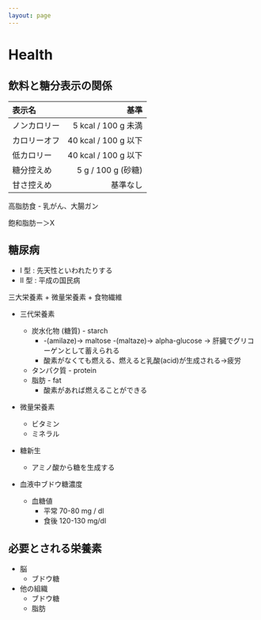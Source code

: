 ```yaml
---
layout: page
---
```

# Health

## 飲料と糖分表示の関係

| 表示名 | 基準 |
|:--|--:|
| ノンカロリー | 5 kcal / 100 g 未満 |
| カロリーオフ | 40 kcal / 100 g 以下 |
| 低カロリー | 40 kcal / 100 g 以下 |
| 糖分控えめ | 5 g / 100 g (砂糖) |
| 甘さ控えめ | 基準なし |


高脂肪食 - 乳がん、大腸ガン

飽和脂肪ー＞X

## 糖尿病

* I 型 : 先天性といわれたりする
* II 型 : 平成の国民病

三大栄養素 + 微量栄養素 + 食物繊維

* 三代栄養素
    * 炭水化物 (糖質) - starch
        * -(amilaze)-> maltose -(maltaze)-> alpha-glucose -> 肝臓でグリコーゲンとして蓄えられる
        * 酸素がなくても燃える、燃えると乳酸(acid)が生成される->疲労
    * タンパク質 - protein
    * 脂肪 - fat
        * 酸素があれば燃えることができる
    
* 微量栄養素
    * ビタミン
    * ミネラル
    
* 糖新生
    * アミノ酸から糖を生成する
    
* 血液中ブドウ糖濃度
    * 血糖値
        * 平常 70-80 mg / dl
        * 食後 120-130 mg/dl
        
## 必要とされる栄養素

* 脳
    * ブドウ糖
* 他の組織
    * ブドウ糖
    * 脂肪
    
